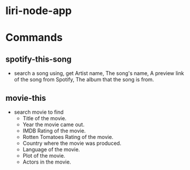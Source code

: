 # liri-node-app

# Commands 
## spotify-this-song
  * search a song using, get Artist name,
The song's name,
A preview link of the song from Spotify,
The album that the song is from.
## movie-this
 * search movie to find 
   * Title of the movie.
   * Year the movie came out.
   * IMDB Rating of the movie.
   * Rotten Tomatoes Rating of the movie.
   * Country where the movie was produced.
   * Language of the movie.
   * Plot of the movie.
   * Actors in the movie.

